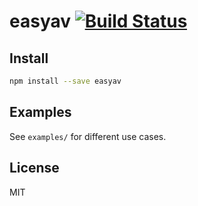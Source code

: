 # easyav [![Build Status](https://secure.travis-ci.org//easyav.png?branch=master)](https://travis-ci.org//easyav)



## Install

```bash
npm install --save easyav
```

## Examples

See `examples/` for different use cases.

## License

MIT
